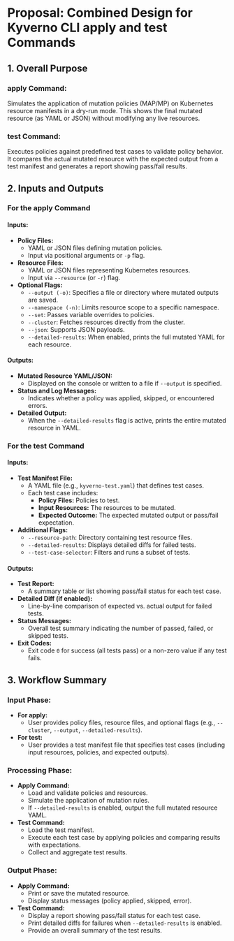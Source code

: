 # Proposal: Combined Design for Kyverno CLI apply and test Commands

## 1. Overall Purpose

### apply Command:
Simulates the application of mutation policies (MAP/MP) on Kubernetes resource manifests in a dry-run mode. This shows the final mutated resource (as YAML or JSON) without modifying any live resources.

### test Command:
Executes policies against predefined test cases to validate policy behavior. It compares the actual mutated resource with the expected output from a test manifest and generates a report showing pass/fail results.

## 2. Inputs and Outputs

### For the apply Command

#### Inputs:
- **Policy Files:**
  - YAML or JSON files defining mutation policies.
  - Input via positional arguments or `-p` flag.
- **Resource Files:**
  - YAML or JSON files representing Kubernetes resources.
  - Input via `--resource` (or `-r`) flag.
- **Optional Flags:**
  - `--output (-o)`: Specifies a file or directory where mutated outputs are saved.
  - `--namespace (-n)`: Limits resource scope to a specific namespace.
  - `--set`: Passes variable overrides to policies.
  - `--cluster`: Fetches resources directly from the cluster.
  - `--json`: Supports JSON payloads.
  - `--detailed-results`: When enabled, prints the full mutated YAML for each resource.

#### Outputs:
- **Mutated Resource YAML/JSON:**
  - Displayed on the console or written to a file if `--output` is specified.
- **Status and Log Messages:**
  - Indicates whether a policy was applied, skipped, or encountered errors.
- **Detailed Output:**
  - When the `--detailed-results` flag is active, prints the entire mutated resource in YAML.

### For the test Command

#### Inputs:
- **Test Manifest File:**
  - A YAML file (e.g., `kyverno-test.yaml`) that defines test cases.
  - Each test case includes:
    - **Policy Files:** Policies to test.
    - **Input Resources:** The resources to be mutated.
    - **Expected Outcome:** The expected mutated output or pass/fail expectation.
- **Additional Flags:**
  - `--resource-path`: Directory containing test resource files.
  - `--detailed-results`: Displays detailed diffs for failed tests.
  - `--test-case-selector`: Filters and runs a subset of tests.

#### Outputs:
- **Test Report:**
  - A summary table or list showing pass/fail status for each test case.
- **Detailed Diff (if enabled):**
  - Line-by-line comparison of expected vs. actual output for failed tests.
- **Status Messages:**
  - Overall test summary indicating the number of passed, failed, or skipped tests.
- **Exit Codes:**
  - Exit code `0` for success (all tests pass) or a non-zero value if any test fails.
  
## 3. Workflow Summary

### Input Phase:
- **For apply:**
  - User provides policy files, resource files, and optional flags (e.g., `--cluster`, `--output`, `--detailed-results`).
- **For test:**
  - User provides a test manifest file that specifies test cases (including input resources, policies, and expected outputs).

### Processing Phase:
- **Apply Command:**
  - Load and validate policies and resources.
  - Simulate the application of mutation rules.
  - If `--detailed-results` is enabled, output the full mutated resource YAML.
- **Test Command:**
  - Load the test manifest.
  - Execute each test case by applying policies and comparing results with expectations.
  - Collect and aggregate test results.

### Output Phase:
- **Apply Command:**
  - Print or save the mutated resource.
  - Display status messages (policy applied, skipped, error).
- **Test Command:**
  - Display a report showing pass/fail status for each test case.
  - Print detailed diffs for failures when `--detailed-results` is enabled.
  - Provide an overall summary of the test results.